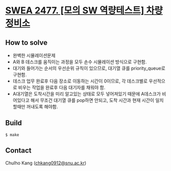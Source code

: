 # [SWEA 2477. [모의 SW 역량테스트] 차량 정비소](https://swexpertacademy.com/main/code/problem/problemDetail.do?contestProbId=AV6c6bgaIuoDFAXy&categoryId=AV6c6bgaIuoDFAXy&categoryType=CODE)

## How to solve
* 완벽한 시뮬레이션문제
* A와 B 데스크를 움직이는 과정을 모두 손수 시뮬레이션 방식으로 구현함.
* 대기와 들어가는 순서의 우선순위 규칙이 있으므로, 대기열 큐를 priority_queue로 구현함.
* 데스크 업무 완료후 다음 장소로 이동하는 시간이 0이므로, 각 데스크별로 우선적으로 비우는 작업을 완료후 다음 대기자를 채워야 함.
* A대기열은 도착시간을 미리 알고있는 상태로 모두 넣어져있기 때문에 A데스크가 비어있다고 해서 무조건 대기열 큐를 pop하면 안되고, 도착 시간과 현재 시간이 일치할때만 꺼내도록 해야함.

## Build

```
$ make
```

## Contact
Chulho Kang ([chkang0912@snu.ac.kr](mailto:chkang0912@snu.ac.kr))


